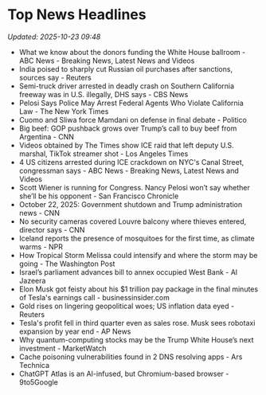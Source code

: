 # Top News Headlines

_Updated: 2025-10-23 09:48_

- What we know about the donors funding the White House ballroom - ABC News - Breaking News, Latest News and Videos
- India poised to sharply cut Russian oil purchases after sanctions, sources say - Reuters
- Semi-truck driver arrested in deadly crash on Southern California freeway was in U.S. illegally, DHS says - CBS News
- Pelosi Says Police May Arrest Federal Agents Who Violate California Law - The New York Times
- Cuomo and Sliwa force Mamdani on defense in final debate - Politico
- Big beef: GOP pushback grows over Trump’s call to buy beef from Argentina - CNN
- Videos obtained by The Times show ICE raid that left deputy U.S. marshal, TikTok streamer shot - Los Angeles Times
- 4 US citizens arrested during ICE crackdown on NYC's Canal Street, congressman says - ABC News - Breaking News, Latest News and Videos
- Scott Wiener is running for Congress. Nancy Pelosi won’t say whether she’ll be his opponent - San Francisco Chronicle
- October 22, 2025: Government shutdown and Trump administration news - CNN
- No security cameras covered Louvre balcony where thieves entered, director says - CNN
- Iceland reports the presence of mosquitoes for the first time, as climate warms - NPR
- How Tropical Storm Melissa could intensify and where the storm may be going - The Washington Post
- Israel’s parliament advances bill to annex occupied West Bank - Al Jazeera
- Elon Musk got feisty about his $1 trillion pay package in the final minutes of Tesla's earnings call - businessinsider.com
- Gold rises on lingering geopolitical woes; US inflation data eyed - Reuters
- Tesla's profit fell in third quarter even as sales rose. Musk sees robotaxi expansion by year end - AP News
- Why quantum-computing stocks may be the Trump White House’s next investment - MarketWatch
- Cache poisoning vulnerabilities found in 2 DNS resolving apps - Ars Technica
- ChatGPT Atlas is an AI-infused, but Chromium-based browser - 9to5Google